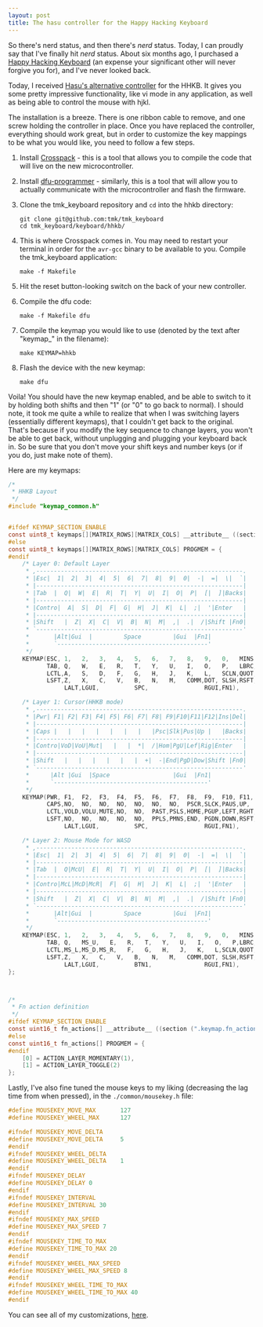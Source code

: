 ```yaml
---
layout: post
title: The hasu controller for the Happy Hacking Keyboard
---
```


So there's nerd status, and then there's _nerd_ status. Today, I can proudly
say that I've finally hit _nerd_ status. About six months ago, I purchased a
[Happy Hacking Keyboard](http://imgur.com/a/TnlGf) (an expense your significant
other will never forgive you for), and I've never looked back.

Today, I received
[Hasu's alternative controller](https://geekhack.org/index.php?topic=12047.0)
for the HHKB. It gives you some pretty impressive functionality, like vi mode
in any application, as well as being able to control the mouse with hjkl.

The installation is a breeze. There is one ribbon cable to remove, and one
screw holding the controller in place. Once you have replaced the controller,
everything should work great, but in order to customize the key mappings to
be what you would like, you need to follow a few steps.

1. Install [Crosspack](http://www.obdev.at/products/crosspack/index.html) -
this is a tool that allows you to compile the code that will live on the new
microcontroller.

2. Install [dfu-programmer](http://dfu-programmer.github.io/) - similarly, this
is a tool that will allow you to actually communicate with the microcontroller
and flash the firmware.

3. Clone the tmk\_keyboard repository and `cd` into the hhkb directory:

    ```
    git clone git@github.com:tmk/tmk_keyboard
    cd tmk_keyboard/keyboard/hhkb/
    ```

4. This is where Crosspack comes in. You may need to restart your terminal in
order for the `avr-gcc` binary to be available to you. Compile the
tmk\_keyboard application:

    ```
    make -f Makefile
    ```

5. Hit the reset button-looking switch on the back of your new controller.

6. Compile the dfu code:

    ```
    make -f Makefile dfu
    ```

7. Compile the keymap you would like to use (denoted by the text after
"keymap\_" in the filename):

    ```
    make KEYMAP=hhkb
    ```

8. Flash the device with the new keymap:

    ```
    make dfu
    ```

Voila! You should have the new keymap enabled, and be able to switch to it by
holding both shifts and then "1" (or "0" to go back to normal). I should note,
it took me quite a while to realize that when I was switching layers
(essentially different keymaps), that I couldn't get back to the original.
That's because if you modify the key sequence to change layers, you won't be
able to get back, without unplugging and plugging your keyboard back in. So be
sure that you don't move your shift keys and number keys (or if you do, just
make note of them).

Here are my keymaps:

```c
/*
 * HHKB Layout
 */
#include "keymap_common.h"


#ifdef KEYMAP_SECTION_ENABLE
const uint8_t keymaps[][MATRIX_ROWS][MATRIX_COLS] __attribute__ ((section (".keymap.keymaps"))) = {
#else
const uint8_t keymaps[][MATRIX_ROWS][MATRIX_COLS] PROGMEM = {
#endif
    /* Layer 0: Default Layer
     * ,-----------------------------------------------------------.
     * |Esc|  1|  2|  3|  4|  5|  6|  7|  8|  9|  0|  -|  =|  \|  `|
     * |-----------------------------------------------------------|
     * |Tab  |  Q|  W|  E|  R|  T|  Y|  U|  I|  O|  P|  [|  ]|Backs|
     * |-----------------------------------------------------------|
     * |Contro|  A|  S|  D|  F|  G|  H|  J|  K|  L|  ;|  '|Enter   |
     * |-----------------------------------------------------------|
     * |Shift   |  Z|  X|  C|  V|  B|  N|  M|  ,|  .|  /|Shift |Fn0|
     * `-----------------------------------------------------------'
     *       |Alt|Gui  |         Space         |Gui  |Fn1|
     *       `-------------------------------------------'
     */
    KEYMAP(ESC, 1,   2,   3,   4,   5,   6,   7,   8,   9,   0,   MINS,EQL, BSLS,GRV, \
           TAB, Q,   W,   E,   R,   T,   Y,   U,   I,   O,   P,   LBRC,RBRC,BSPC,     \
           LCTL,A,   S,   D,   F,   G,   H,   J,   K,   L,   SCLN,QUOT,ENT,           \
           LSFT,Z,   X,   C,   V,   B,   N,   M,   COMM,DOT, SLSH,RSFT,FN0,           \
                LALT,LGUI,          SPC,                RGUI,FN1),

    /* Layer 1: Cursor(HHKB mode)
     * ,-----------------------------------------------------------.
     * |Pwr| F1| F2| F3| F4| F5| F6| F7| F8| F9|F10|F11|F12|Ins|Del|
     * |-----------------------------------------------------------|
     * |Caps |   |   |   |   |   |   |   |Psc|Slk|Pus|Up |   |Backs|
     * |-----------------------------------------------------------|
     * |Contro|VoD|VoU|Mut|   |   |  *|  /|Hom|PgU|Lef|Rig|Enter   |
     * |-----------------------------------------------------------|
     * |Shift   |   |   |   |   |   |  +|  -|End|PgD|Dow|Shift |Fn0|
     * `-----------------------------------------------------------'
     *      |Alt |Gui  |Space                  |Gui  |Fn1|
     *      `--------------------------------------------'
     */
    KEYMAP(PWR, F1,  F2,  F3,  F4,  F5,  F6,  F7,  F8,  F9,  F10, F11, F12, INS, DEL, \
           CAPS,NO,  NO,  NO,  NO,  NO,  NO,  NO,  PSCR,SLCK,PAUS,UP,  NO,  BSPC,     \
           LCTL,VOLD,VOLU,MUTE,NO,  NO,  PAST,PSLS,HOME,PGUP,LEFT,RGHT,ENT,           \
           LSFT,NO,  NO,  NO,  NO,  NO,  PPLS,PMNS,END, PGDN,DOWN,RSFT,FN0,           \
                LALT,LGUI,          SPC,                RGUI,FN1),

    /* Layer 2: Mouse Mode for WASD
     * ,-----------------------------------------------------------.
     * |Esc|  1|  2|  3|  4|  5|  6|  7|  8|  9|  0|  -|  =|  \|  `|
     * |-----------------------------------------------------------|
     * |Tab  |  Q|McU|  E|  R|  T|  Y|  U|  I|  O|  P|  [|  ]|Backs|
     * |-----------------------------------------------------------|
     * |Contro|McL|McD|McR|  F|  G|  H|  J|  K|  L|  ;|  '|Enter   |
     * |-----------------------------------------------------------|
     * |Shift   |  Z|  X|  C|  V|  B|  N|  M|  ,|  .|  /|Shift |Fn0|
     * `-----------------------------------------------------------'
     *       |Alt|Gui  |         Space         |Gui  |Fn1|
     *       `-------------------------------------------'
     */
    KEYMAP(ESC, 1,   2,   3,   4,   5,   6,   7,   8,   9,   0,   MINS,EQL, BSLS,GRV, \
           TAB, Q,   MS_U,   E,   R,   T,   Y,   U,   I,   O,   P,LBRC,RBRC,BSPC,     \
           LCTL,MS_L,MS_D,MS_R,   F,   G,   H,   J,   K,   L,SCLN,QUOT,ENT,           \
           LSFT,Z,   X,   C,   V,   B,   N,   M,   COMM,DOT, SLSH,RSFT,FN0,           \
                LALT,LGUI,          BTN1,               RGUI,FN1),
};



/*
 * Fn action definition
 */
#ifdef KEYMAP_SECTION_ENABLE
const uint16_t fn_actions[] __attribute__ ((section (".keymap.fn_actions"))) = {
#else
const uint16_t fn_actions[] PROGMEM = {
#endif
    [0] = ACTION_LAYER_MOMENTARY(1),
    [1] = ACTION_LAYER_TOGGLE(2)
};
```

Lastly, I've also fine tuned the mouse keys to my liking (decreasing the lag
time from when pressed), in the `./common/mousekey.h` file:

```c
#define MOUSEKEY_MOVE_MAX       127
#define MOUSEKEY_WHEEL_MAX      127

#ifndef MOUSEKEY_MOVE_DELTA
#define MOUSEKEY_MOVE_DELTA     5
#endif
#ifndef MOUSEKEY_WHEEL_DELTA
#define MOUSEKEY_WHEEL_DELTA    1
#endif
#ifndef MOUSEKEY_DELAY
#define MOUSEKEY_DELAY 0
#endif
#ifndef MOUSEKEY_INTERVAL
#define MOUSEKEY_INTERVAL 30
#endif
#ifndef MOUSEKEY_MAX_SPEED
#define MOUSEKEY_MAX_SPEED 7
#endif
#ifndef MOUSEKEY_TIME_TO_MAX
#define MOUSEKEY_TIME_TO_MAX 20
#endif
#ifndef MOUSEKEY_WHEEL_MAX_SPEED
#define MOUSEKEY_WHEEL_MAX_SPEED 8
#endif
#ifndef MOUSEKEY_WHEEL_TIME_TO_MAX
#define MOUSEKEY_WHEEL_TIME_TO_MAX 40
#endif
```

You can see all of my customizations, [here](https://github.com/bswinnerton/tmk_keyboard).
